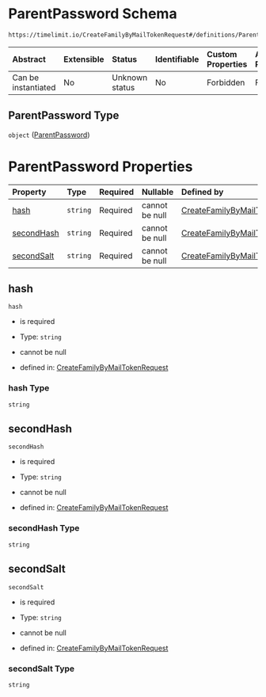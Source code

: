 # ParentPassword Schema

```txt
https://timelimit.io/CreateFamilyByMailTokenRequest#/definitions/ParentPassword
```



| Abstract            | Extensible | Status         | Identifiable | Custom Properties | Additional Properties | Access Restrictions | Defined In                                                                                                       |
| :------------------ | :--------- | :------------- | :----------- | :---------------- | :-------------------- | :------------------ | :--------------------------------------------------------------------------------------------------------------- |
| Can be instantiated | No         | Unknown status | No           | Forbidden         | Forbidden             | none                | [CreateFamilyByMailTokenRequest.schema.json*](CreateFamilyByMailTokenRequest.schema.json "open original schema") |

## ParentPassword Type

`object` ([ParentPassword](createfamilybymailtokenrequest-definitions-parentpassword.md))

# ParentPassword Properties

| Property                  | Type     | Required | Nullable       | Defined by                                                                                                                                                                                                                   |
| :------------------------ | :------- | :------- | :------------- | :--------------------------------------------------------------------------------------------------------------------------------------------------------------------------------------------------------------------------- |
| [hash](#hash)             | `string` | Required | cannot be null | [CreateFamilyByMailTokenRequest](createfamilybymailtokenrequest-definitions-parentpassword-properties-hash.md "https://timelimit.io/CreateFamilyByMailTokenRequest#/definitions/ParentPassword/properties/hash")             |
| [secondHash](#secondhash) | `string` | Required | cannot be null | [CreateFamilyByMailTokenRequest](createfamilybymailtokenrequest-definitions-parentpassword-properties-secondhash.md "https://timelimit.io/CreateFamilyByMailTokenRequest#/definitions/ParentPassword/properties/secondHash") |
| [secondSalt](#secondsalt) | `string` | Required | cannot be null | [CreateFamilyByMailTokenRequest](createfamilybymailtokenrequest-definitions-parentpassword-properties-secondsalt.md "https://timelimit.io/CreateFamilyByMailTokenRequest#/definitions/ParentPassword/properties/secondSalt") |

## hash



`hash`

*   is required

*   Type: `string`

*   cannot be null

*   defined in: [CreateFamilyByMailTokenRequest](createfamilybymailtokenrequest-definitions-parentpassword-properties-hash.md "https://timelimit.io/CreateFamilyByMailTokenRequest#/definitions/ParentPassword/properties/hash")

### hash Type

`string`

## secondHash



`secondHash`

*   is required

*   Type: `string`

*   cannot be null

*   defined in: [CreateFamilyByMailTokenRequest](createfamilybymailtokenrequest-definitions-parentpassword-properties-secondhash.md "https://timelimit.io/CreateFamilyByMailTokenRequest#/definitions/ParentPassword/properties/secondHash")

### secondHash Type

`string`

## secondSalt



`secondSalt`

*   is required

*   Type: `string`

*   cannot be null

*   defined in: [CreateFamilyByMailTokenRequest](createfamilybymailtokenrequest-definitions-parentpassword-properties-secondsalt.md "https://timelimit.io/CreateFamilyByMailTokenRequest#/definitions/ParentPassword/properties/secondSalt")

### secondSalt Type

`string`
